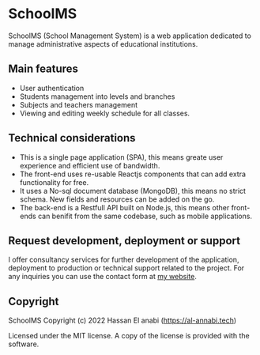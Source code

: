# SchoolMS #

SchoolMS (School Management System) is a web application dedicated to manage administrative aspects of educational institutions.

## Main features ##

* User authentication
* Students management into levels and branches
* Subjects and teachers management
* Viewing and editing weekly schedule for all classes.

## Technical considerations ##

* This is a single page application (SPA), this means greate user experience and efficient use of bandwidth.
* The front-end uses re-usable Reactjs components that can add extra functionality for free.
* It uses a No-sql document database (MongoDB), this means no strict schema.  New fields and resources can be added on the go.
* The back-end is a Restfull API built on Node.js, this means other front-ends can benifit from the same codebase, such as mobile applications.

## Request development, deployment or support ##

I offer consultancy services for further development of the application, deployment to production or technical support related to the project. For any inquiries you can use the contact form at [my website](https://al-annabi.tech).


## Copyright ##

SchoolMS Copyright (c) 2022 Hassan El anabi (https://al-annabi.tech)

Licensed under the MIT license.  A copy of the license is provided with the software.